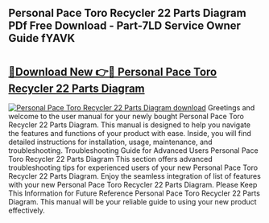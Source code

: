 ## Personal Pace Toro Recycler 22 Parts Diagram PDf Free Download - Part-7LD Service Owner Guide fYAVK

# <h2><a href="http://dfn9p8.blite.top/?on=Personal+Pace+Toro+Recycler+22+Parts+Diagram">🔗Download New 👉🔴 Personal Pace Toro Recycler 22 Parts Diagram</a></h2>

[![Personal Pace Toro Recycler 22 Parts Diagram download](https://i.imgur.com/lujVjoI.png)](http://dfn9p8.blite.top/?on=Personal+Pace+Toro+Recycler+22+Parts+Diagram)
Greetings and welcome to the user manual for your newly bought Personal Pace Toro Recycler 22 Parts Diagram. This manual is designed to help you navigate the features and functions of your product with ease. Inside, you will find detailed instructions for installation, usage, maintenance, and troubleshooting. Troubleshooting Guide for Advanced Users Personal Pace Toro Recycler 22 Parts Diagram This section offers advanced troubleshooting tips for experienced users of your new Personal Pace Toro Recycler 22 Parts Diagram. Enjoy the seamless integration of list of features with your new Personal Pace Toro Recycler 22 Parts Diagram. Please Keep This Information for Future Reference Personal Pace Toro Recycler 22 Parts Diagram. This manual will be your reliable guide to using your new product effectively.
